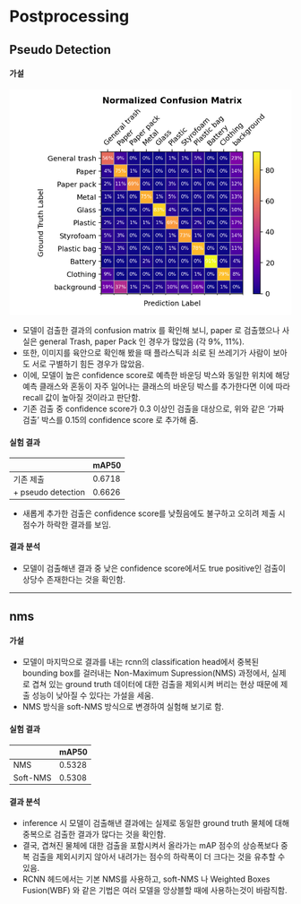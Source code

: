 # Postprocessing

## Pseudo Detection

#### 가설

![confusion_matrix.png](images/confusion_matrix.png)

- 모델이 검출한 결과의 confusion matrix 를 확인해 보니, paper 로 검출했으나 사실은 general Trash, paper Pack 인 경우가 많았음 (각 9%, 11%).
- 또한, 이미지를 육안으로 확인해 봤을 때 플라스틱과 쇠로 된 쓰레기가 사람이 보아도 서로 구별하기 힘든 경우가 많았음.
- 이에, 모델이 높은 confidence score로 예측한 바운딩 박스와 동일한 위치에 해당 예측 클래스와 혼동이 자주 일어나는 클래스의 바운딩 박스를 추가한다면 이에 따라 recall 값이 높아질 것이라고 판단함.
- 기존 검출 중 confidence score가 0.3 이상인 검출을 대상으로, 위와 같은 ‘가짜 검출’ 박스를 0.15의 confidence score 로 추가해 줌.


#### 실험 결과

|  | mAP50 |
| --- | --- |
| 기존 제출 | 0.6718 |
| + pseudo detection | 0.6626 |
- 새롭게 추가한 검출은 confidence score를 낮췄음에도 불구하고 오히려 제출 시 점수가 하락한 결과를 보임.


#### 결과 분석

- 모델이 검출해낸 결과 중 낮은 confidence score에서도 true positive인 검출이 상당수 존재한다는 것을 확인함.

* * *
## nms

#### 가설

- 모델이 마지막으로 결과를 내는 rcnn의 classification head에서 중복된 bounding box를 걸러내는 Non-Maximum Supression(NMS) 과정에서, 실제로 겹쳐 있는 ground truth 데이터에 대한 검출을 제외시켜 버리는 현상 때문에 제출 성능이 낮아질 수 있다는 가설을 세움.
- NMS 방식을 soft-NMS  방식으로 변경하여 실험해 보기로 함.


#### 실험 결과

|  | mAP50 |
| --- | --- |
| NMS | 0.5328 |
| Soft-NMS | 0.5308 |


#### 결과 분석

- inference 시 모델이 검출해낸 결과에는 실제로 동일한 ground truth 물체에 대해 중복으로 검출한 결과가 많다는 것을 확인함.
- 결국, 겹쳐진 물체에 대한 검출을 포함시켜서 올라가는 mAP 점수의 상승폭보다 중복 검출을 제외시키지 않아서 내려가는 점수의 하락폭이 더 크다는 것을 유추할 수 있음.
- RCNN 헤드에서는 기본 NMS를 사용하고, soft-NMS 나 Weighted Boxes Fusion(WBF) 와 같은 기법은 여러 모델을 앙상블할 때에 사용하는것이 바람직함.
